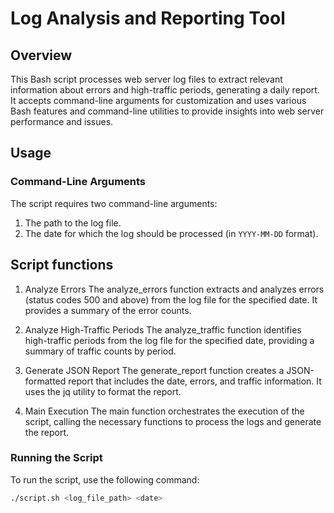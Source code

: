 

# Log Analysis and Reporting Tool

## Overview

This Bash script processes web server log files to extract relevant information about errors and high-traffic periods, generating a daily report. It accepts command-line arguments for customization and uses various Bash features and command-line utilities to provide insights into web server performance and issues.

## Usage

### Command-Line Arguments

The script requires two command-line arguments:
1. The path to the log file.
2. The date for which the log should be processed (in `YYYY-MM-DD` format).


## Script functions

1. Analyze Errors
The analyze_errors function extracts and analyzes errors (status codes 500 and above) from the log file for the specified date. It provides a summary of the error counts.

2. Analyze High-Traffic Periods
The analyze_traffic function identifies high-traffic periods from the log file for the specified date, providing a summary of traffic counts by period.

3. Generate JSON Report
The generate_report function creates a JSON-formatted report that includes the date, errors, and traffic information. It uses the jq utility to format the report.

4. Main Execution
The main function orchestrates the execution of the script, calling the necessary functions to process the logs and generate the report.


### Running the Script

To run the script, use the following command:

```bash
./script.sh <log_file_path> <date>



